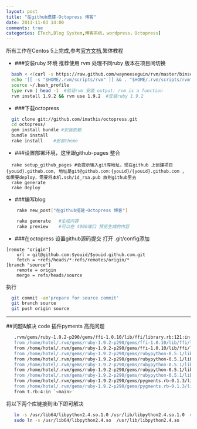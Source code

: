 ```yaml
---
layout: post
title: "在github搭建-Octopress 博客"
date: 2011-11-03 14:00
comments: true
categories: [Tech,Blog System,博客系统，wordpress，Octopress]
---
```

所有工作在Centos 5上完成,参考[官方文档](http://octopress.org/docs/),繁体教程

- ###安装ruby 环境 
  推荐使用 rvm 处理不同ruby 版本在项目间切换
``` bash
  bash < <(curl -s https://raw.github.com/wayneeseguin/rvm/master/binscripts/rvm-installer )
  echo '[[ -s "$HOME/.rvm/scripts/rvm" ]] && . "$HOME/.rvm/scripts/rvm" # Load RVM function' >>$HOME/.bash_profile
  source ~/.bash_profile 
  type rvm | head -1  #验证rvm 安装 output: rvm is a function
  rvm install 1.9.2 && rvm use 1.9.2  #安装ruby 1.9.2
```
- ###下载octopress
``` bash
  git clone git://github.com/imathis/octopress.git
  cd octopress/
  gem install bundle #安装依赖
  bundle install    
  rake install    #安装theme
```
- ###设置部署环境，这里跟github-pages 整合
```
  rake setup_github_pages #会提示输入git库地址，现在github 上创建项目 {youid}.github.com, 地址是git@github.com:{youid}/{youid}.github.com , 如果要deploy，需要将本机.ssh/id_rsa.pub 放到github里去
  rake generate
  rake deploy
```

- ###编写blog
``` bash
    rake new_post["在github搭建-Octopress 博客"]

    rake generate   #生成内容
    rake preview    #可以在 4000端口 预览生成的内容
```
- ###在octopress 设置github源码提交
  打开 .git/config添加
```
[remote "origin"]
	url = git@github.com:$youid/$youid.github.com.git
    fetch = +refs/heads/*:refs/remotes/origin/*
[branch "source"]
	remote = origin
	merge = refs/heads/source
```
  执行
``` bash
  git commit -am'prepare for source commit'
  git branch source
  git push origin source
```
--------------------------------------------------
##问题&解决
   code 插件pyments 高亮问题
``` bash 
   .rvm/gems/ruby-1.9.2-p290/gems/ffi-1.0.10/lib/ffi/library.rb:121:in `block in ffi_lib': Could not open library 'lib.so': lib.so: cannot open shared object file: No such file or directory (LoadError)
   from /home/hotel/.rvm/gems/ruby-1.9.2-p290/gems/ffi-1.0.10/lib/ffi/library.rb:88:in `map'
   from /home/hotel/.rvm/gems/ruby-1.9.2-p290/gems/ffi-1.0.10/lib/ffi/library.rb:88:in `ffi_lib'
   from /home/hotel/.rvm/gems/ruby-1.9.2-p290/gems/rubypython-0.5.1/lib/rubypython/python.rb:29:in `<module:Python>'
   from /home/hotel/.rvm/gems/ruby-1.9.2-p290/gems/rubypython-0.5.1/lib/rubypython/python.rb:21:in `<top (required)>'
   from /home/hotel/.rvm/gems/ruby-1.9.2-p290/gems/rubypython-0.5.1/lib/rubypython.rb:261:in `load'
   from /home/hotel/.rvm/gems/ruby-1.9.2-p290/gems/rubypython-0.5.1/lib/rubypython.rb:261:in `reload_library'
   from /home/hotel/.rvm/gems/ruby-1.9.2-p290/gems/rubypython-0.5.1/lib/rubypython.rb:104:in `start'
   from /home/hotel/.rvm/gems/ruby-1.9.2-p290/gems/pygments.rb-0.1.3/lib/pygments/ffi.rb:8:in `start'
   from /home/hotel/.rvm/gems/ruby-1.9.2-p290/gems/pygments.rb-0.1.3/lib/pygments/ffi.rb:82:in `highlight'
   from t.rb:4:in `<main>'
```

   将以下两个库链接到lib下即可解决
``` bash 
   ln -s /usr/lib64/libpython2.4.so.1.0 /usr/lib/libpython2.4.so.1.0  #如果是高版本的python ，链接对应版本的库即可
   sudo ln -s /usr/lib64/libpython2.4.so  /usr/lib/libpython2.4.so
``` 






  

